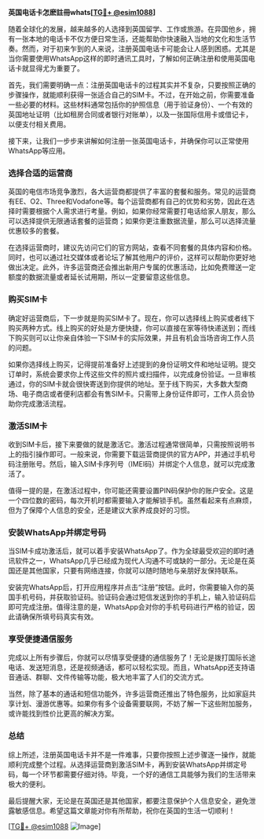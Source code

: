 **英国电话卡怎麽註冊whats[[TG💪+ @esim1088](https://t.me/s/esim1088)]**

随着全球化的发展，越来越多的人选择到英国留学、工作或旅游。在异国他乡，拥有一张本地的电话卡不仅方便日常生活，还能帮助你快速融入当地的文化和生活节奏。然而，对于初来乍到的人来说，注册英国电话卡可能会让人感到困惑。尤其是当你需要使用WhatsApp这样的即时通讯工具时，了解如何正确注册和使用英国电话卡就显得尤为重要了。

首先，我们需要明确一点：注册英国电话卡的过程其实并不复杂，只要按照正确的步骤操作，就能顺利获得一张适合自己的SIM卡。不过，在开始之前，你需要准备一些必要的材料。这些材料通常包括你的护照信息（用于验证身份）、一个有效的英国地址证明（比如租房合同或者银行对账单），以及一张国际信用卡或借记卡，以便支付相关费用。

接下来，让我们一步步来讲解如何注册一张英国电话卡，并确保你可以正常使用WhatsApp等应用。

### **选择合适的运营商**

英国的电信市场竞争激烈，各大运营商都提供了丰富的套餐和服务。常见的运营商有EE、O2、Three和Vodafone等。每个运营商都有自己的优势和劣势，因此在选择时需要根据个人需求进行考量。例如，如果你经常需要打电话给家人朋友，那么可以选择提供无限通话套餐的运营商；如果你更注重数据流量，那么可以选择流量优惠较多的套餐。

在选择运营商时，建议先访问它们的官方网站，查看不同套餐的具体内容和价格。同时，也可以通过社交媒体或者论坛了解其他用户的评价，这样可以帮助你更好地做出决定。此外，许多运营商还会推出新用户专属的优惠活动，比如免费赠送一定额度的数据流量或者延长试用期，所以一定要留意这些信息。

### **购买SIM卡**

确定好运营商后，下一步就是购买SIM卡了。现在，你可以选择线上购买或者线下购买两种方式。线上购买的好处是方便快捷，你可以直接在家等待快递送到；而线下购买则可以让你亲自体验一下SIM卡的实际效果，并且有机会当场咨询工作人员的问题。

如果你选择线上购买，记得提前准备好上述提到的身份证明文件和地址证明。提交订单时，系统会要求你上传这些文件的照片或扫描件，以完成身份验证。一旦审核通过，你的SIM卡就会很快寄送到你提供的地址。至于线下购买，大多数大型商场、电子商店或者便利店都会有售SIM卡。只需带上身份证件即可，工作人员会协助你完成激活流程。

### **激活SIM卡**

收到SIM卡后，接下来要做的就是激活它。激活过程通常很简单，只需按照说明书上的指引操作即可。一般来说，你需要下载运营商提供的官方APP，并通过手机号码注册账号。然后，输入SIM卡序列号（IMEI码）并绑定个人信息，就可以完成激活了。

值得一提的是，在激活过程中，你可能还需要设置PIN码保护你的账户安全。这是一个四位数的密码，每次开机时都需要输入才能解锁手机。虽然看起来有点麻烦，但为了保障个人信息的安全，还是建议大家养成良好的习惯。

### **安装WhatsApp并绑定号码**

当SIM卡成功激活后，就可以着手安装WhatsApp了。作为全球最受欢迎的即时通讯软件之一，WhatsApp几乎已经成为现代人沟通不可或缺的一部分。无论是在英国还是其他国家，只要有网络连接，你就可以随时随地与亲朋好友保持联系。

安装完WhatsApp后，打开应用程序并点击“注册”按钮。此时，你需要输入你的英国手机号码，并获取验证码。验证码会通过短信发送到你的手机上，输入验证码后即可完成注册。值得注意的是，WhatsApp会对你的手机号码进行严格的验证，因此请确保所填号码真实有效。

### **享受便捷通信服务**

完成以上所有步骤后，你就可以尽情享受便捷的通信服务了！无论是拨打国际长途电话、发送短消息，还是视频通话，都可以轻松实现。而且，WhatsApp还支持语音通话、群聊、文件传输等功能，极大地丰富了人们的交流方式。

当然，除了基本的通话和短信功能外，许多运营商还推出了特色服务，比如家庭共享计划、漫游优惠等。如果你有多个设备需要联网，不妨了解一下这些附加服务，或许能找到性价比更高的解决方案。

### **总结**

综上所述，注册英国电话卡并不是一件难事，只要你按照上述步骤逐一操作，就能顺利完成整个过程。从选择运营商到激活SIM卡，再到安装WhatsApp并绑定号码，每一个环节都需要仔细对待。毕竟，一个好的通信工具能够为我们的生活带来极大的便利。

最后提醒大家，无论是在英国还是其他国家，都要注意保护个人信息安全，避免泄露敏感信息。希望这篇文章能对你有所帮助，祝你在英国的生活一切顺利！

[[TG💪+ @esim1088](https://t.me/s/esim1088) ![Image](https://i.postimg.cc/4NQfJmqS/Snipaste-2025-05-13-00-14-12.png)]
